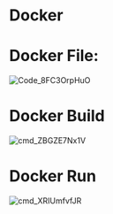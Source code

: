 # Docker

# Docker File:

![Code_8FC3OrpHuO](https://user-images.githubusercontent.com/76946921/227792005-9dc2676c-ae13-49f2-ac14-01625a18efb5.png)

# Docker Build
![cmd_ZBGZE7Nx1V](https://user-images.githubusercontent.com/76946921/227792051-844bef12-71be-4468-a6ea-bff01499b2d0.png)

# Docker Run
![cmd_XRIUmfvfJR](https://user-images.githubusercontent.com/76946921/227792075-53ba91fb-3127-4d3d-a5a8-ac78a9fd1a67.png)
